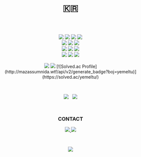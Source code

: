 <!--
**melll93/melll93** is a ✨ _special_ ✨ repository because its `README.md` (this file) appears on your GitHub profile.
Here are some ideas to get you started:
- 🔭 I’m currently working on ...
- 🌱 I’m currently learning ...
- 👯 I’m looking to collaborate on ...
- 🤔 I’m looking for help with ...
- 💬 Ask me about ...
- 📫 How to reach me: ...
- 😄 Pronouns: ...
- ⚡ Fun fact: ...
-->
<!-- ![header](https://capsule-render.vercel.app/api?type=soft&color=auto&height=150&section=header&text=Learnung,&nbsp;Running...&fontSize=70&animation=twinkling) -->

<h1 align="center">🇰🇷</h1>
<br><br>

<p align="center">
  <img src="https://img.shields.io/badge/Java-007396?style=for-the-badge&logo=java&logoColor=white"> 
  <img src="https://img.shields.io/badge/JavaScript-F7DF1E?style=for-the-badge&logo=javascript&logoColor=black"> 
  <img src="https://img.shields.io/badge/HTML5-E34F26?style=for-the-badge&logo=html5&logoColor=white"> 
  <img src="https://img.shields.io/badge/CSS3-1572B6?style=for-the-badge&logo=css3&logoColor=white"> 
  <br>

  <img src="https://img.shields.io/badge/Spring-6DB33F?style=for-the-badge&logo=spring&logoColor=white">
  <img src="https://img.shields.io/badge/Springboot-6DB33F?style=for-the-badge&logo=springboot&logoColor=white">
  <img src="https://img.shields.io/badge/tomcat-F8DC75?style=for-the-badge&logo=apachetomcat&logoColor=white">
  <br>
  
  <img src="https://img.shields.io/badge/Node.js-339933?style=for-the-badge&logo=Node.js&logoColor=white"> 
  <img src="https://img.shields.io/badge/express-000000?style=for-the-badge&logo=express&logoColor=white">
  <img src="https://img.shields.io/badge/React-61DAFB?style=for-the-badge&logo=react&logoColor=black"> 
<!--   <img src="https://img.shields.io/badge/bootstrap-7952B3?style=for-the-badge&logo=bootstrap&logoColor=white">
  <img src="https://img.shields.io/badge/tailwind-06B6D4?style=for-the-badge&logo=tailwindcss&logoColor=white"> -->
  <br>

  <img src="https://img.shields.io/badge/Oracle-F80000?style=for-the-badge&logo=oracle&logoColor=white"> 
  <img src="https://img.shields.io/badge/MySql-4479A1?style=for-the-badge&logo=mysql&logoColor=white"> 
  <img src="https://img.shields.io/badge/aws-232F3E?style=for-the-badge&logo=amazonaws&logoColor=white">  
  <br>




  <br>
  <img src="https://img.shields.io/badge/git-F05032?style=for-the-badge&logo=git&logoColor=white" />  
  <img src="https://img.shields.io/badge/github-181717?style=for-the-badge&logo=github&logoColor=white" />
  [![Solved.ac Profile](http://mazassumnida.wtf/api/v2/generate_badge?boj=yemeltu)](https://solved.ac/yemeltu/)

  <!--<img src="https://img.shields.io/badge/fontawesome-339AF0?style=for-the-badge&logo=fontawesome&logoColor=white">-->
  <!--<img src="https://img.shields.io/badge/linux-FCC624?style=for-the-badge&logo=linux&logoColor=black"> -->
  <!--<img src="https://img.shields.io/badge/vue.js-4FC08D?style=for-the-badge&logo=vue.js&logoColor=white"> -->
  <!--<img src="https://img.shields.io/badge/firebase-FFCA28?style=for-the-badge&logo=firebase&logoColor=white">-->
  <!--<img src="https://img.shields.io/badge/jquery-0769AD?style=for-the-badge&logo=jquery&logoColor=white">-->
  <br>
</p>

<br>
<p align="center">
  <img align="center" src="http://mazassumnida.wtf/api/v2/generate_badge?boj=yemeltu" />&nbsp;&nbsp;
  <img align="center" src="https://github-readme-stats.vercel.app/api/?username=melll93&show_icons=true&theme=dracula" />
</p>
  
<br>

<h3 align="center">  CONTACT  </h3>
<p align="center">
  <a href="https://melll.tistory.com/">  
    <img src="https://img.shields.io/badge/Tistory-000000?style=for-the-badge&logo=tistory&logoColor=white&link=https://melll.tistory.com">
  </a>
  <a href="https://www.instagram.com/hyeon.o_oy/">
    <img src="https://img.shields.io/badge/Instagram-E4405F?style=for-the-badge&logo=Instagram&logoColor=white">
  </a>

</p>
<br>

<p align="center">
  <img src="https://hits.seeyoufarm.com/api/count/incr/badge.svg?url=https%3A%2F%2Fgithub.com%2Fmelll93&count_bg=%23ED6DA3&title_bg=%2386757E&icon=github.svg&icon_color=%23E1DEDE&title=hits&edge_flat=false"/>
</p>
